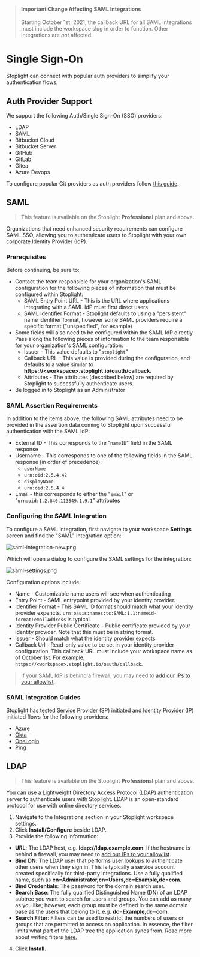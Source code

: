 <!-- theme: warning -->
> #### Important Change Affecting SAML Integrations
>
> Starting October 1st, 2021, the callback URL for all SAML integrations must include the workspace slug in order to function. Other integrations are *not* affected. 


# Single Sign-On

Stoplight can connect with popular auth providers to simplify your authentication flows. 

## Auth Provider Support

We support the following Auth/Single Sign-On (SSO) providers:

- LDAP
- SAML
- Bitbucket Cloud
- Bitbucket Server
- GitHub
- GitLab
- Gitea
- Azure Devops

To configure popular Git providers as auth providers follow [this guide](configure-git/a.configuring-git.md).

## SAML

> This feature is available on the Stoplight **Professional** plan and above.

Organizations that need enhanced security requirements can configure SAML SSO,
allowing you to authenticate users to Stoplight with your own corporate Identity
Provider (IdP).

### Prerequisites

Before continuing, be sure to:

- Contact the team responsible for your organization's SAML configuration for
  the following pieces of information that must be configured within Stoplight:
  - SAML Entry Point URL - This is the URL where applications integrating with a
    SAML IdP must first direct users
  - SAML Identifier Format - Stoplight defaults to using a "persistent" name
    identifier format, however some SAML providers require a specific format
    ("unspecified", for example)
- Some fields will also need to be configured within the SAML IdP directly. Pass
  along the following pieces of information to the team responsible for your
  organization's SAML configuration:
  - Issuer - This value defaults to "`stoplight`"
  <!-- markdown-link-check-disable -->
  - Callback URL - This value is provided during the configuration, and defaults
    to a value similar to **https://\<workspace\>.stoplight.io/oauth/callback**.
  <!-- markdown-link-check-enable -->
  - Attributes - The attributes (described below) are required by Stoplight to
    successfully authenticate users.
- Be logged in to Stoplight as an Administrator

### SAML Assertion Requirements 

In addition to the items above, the following SAML attributes need to be
provided in the assertion data coming to Stoplight upon successful
authentication with the SAML IdP:

- External ID - This corresponds to the "`nameID`" field in the SAML response
- Username - This corresponds to one of the following fields in the SAML
  response (in order of precedence):
  - `userName`
  - `urn:oid:2.5.4.42`
  - `displayName`
  - `urn:oid:2.5.4.4`
- Email - this corresponds to either the "`email`" or
  "`urn:oid:1.2.840.113549.1.9.1`" attributes

### Configuring the SAML Integration

To configure a SAML integration, first navigate to your workspace
**Settings** screen and find the "SAML" integration option:

![saml-integration-new.png](https://stoplight.io/api/v1/projects/cHJqOjI/images/vbmyME0NfHg)

Which will open a dialog to configure the SAML settings for the integration:

![saml-settings.png](https://stoplight.io/api/v1/projects/cHJqOjI/images/zvb9c5E72C0)

Configuration options include:
- Name - Customizable name users will see when authenticating
- Entry Point - SAML entrypoint provided by your identity provider.
- Identifier Format - This SAML ID format should match what your identity provider expencts. `urn:oasis:names:tc:SAML:1.1:nameid-format:emailAddress` is typical.
- Identity Provider Public Certificate - Public certificate provided by your identity provider. Note that this must be in string format.
- Issuer - Should match what the identity provider expects.
- Callback Url - Read-only value to be set in your identity provider configuration. This callback URL must include your workspace name as of October 1st. For example, `https://<workspace>.stoplight.io/oauth/callback`.

> If your SAML IdP is behind a firewall, you may need to [add our IPs to your
> allowlist](../c.troubleshooting.md#how-do-i-allow-stoplight-to-access-an-internal-git-provider).

### SAML Integration Guides
Stoplight has tested Service Provider (SP) initiated and Identity Provider (IP) initiated flows for the following providers:

- [Azure](saml-walkthroughs/azure-integration-guide.md)
- [Okta](saml-walkthroughs/okta-integration-guide.md)
- [OneLogin](saml-walkthroughs/onelogin-integration-guide.md)
- [Ping](saml-walkthroughs/ping-integration-guide.md)


## LDAP

> This feature is available on the Stoplight **Professional** plan and above.

You can use a Lightweight Directory Access Protocol (LDAP) authentication server to authenticate users with Stoplight. LDAP is an open-standard protocol for use with online directory services.

1. Navigate to the Integrations section in your Stoplight workspace settings. 
2. Click **Install/Configure** beside LDAP. 
3. Provide the following information:
 - **URL**: The LDAP host, e.g. **ldap://ldap.example.com**. If the hostname is behind a firewall, you may need to [add our IPs to your allowlist](../c.troubleshooting.md#how-do-i-allow-stoplight-to-access-an-internal-git-provider).
 - **Bind DN**: The LDAP user that performs user lookups to authenticate other users when they sign in. This is typically a service account created specifically for third-party integrations. Use a fully qualified name, such as **cn=Administrator,cn=Users,dc=Example,dc=com**.
 - **Bind Credentials**: The password for the domain search user.
 - **Search Base**: The fully qualified Distinguished Name (DN) of an LDAP subtree you want to search for users and groups. You can add as many as you like; however, each group must be defined in the same domain base as the users that belong to it. e.g. **dc=Example,dc=com**.
 - **Search Filter**: Filters can be used to restrict the numbers of users or groups that are permitted to access an application.  In essence, the filter limits what part of the LDAP tree the application syncs from.  Read more about writing filters [here.](https://confluence.atlassian.com/kb/how-to-write-ldap-search-filters-792496933.html)
4. Click **Install**.


